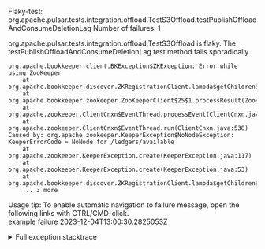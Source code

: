         
Flaky-test: org.apache.pulsar.tests.integration.offload.TestS3Offload.testPublishOffloadAndConsumeDeletionLag
Number of failures: 1

org.apache.pulsar.tests.integration.offload.TestS3Offload is flaky. The testPublishOffloadAndConsumeDeletionLag test method fails sporadically.

```
org.apache.bookkeeper.client.BKException$ZKException: Error while using ZooKeeper
	at org.apache.bookkeeper.discover.ZKRegistrationClient.lambda$getChildren$4(ZKRegistrationClient.java:352)
	at org.apache.bookkeeper.zookeeper.ZooKeeperClient$25$1.processResult(ZooKeeperClient.java:1177)
	at org.apache.zookeeper.ClientCnxn$EventThread.processEvent(ClientCnxn.java:653)
	at org.apache.zookeeper.ClientCnxn$EventThread.run(ClientCnxn.java:538)
Caused by: org.apache.zookeeper.KeeperException$NoNodeException: KeeperErrorCode = NoNode for /ledgers/available
	at org.apache.zookeeper.KeeperException.create(KeeperException.java:117)
	at org.apache.zookeeper.KeeperException.create(KeeperException.java:53)
	at org.apache.bookkeeper.discover.ZKRegistrationClient.lambda$getChildren$4(ZKRegistrationClient.java:351)
	... 3 more

```

Usage tip: To enable automatic navigation to failure message, open the following links with CTRL/CMD-click.  
[example failure 2023-12-04T13:00:30.2825053Z](https://github.com/apache/pulsar/actions/runs/7086336866/job/19285747165#step:12:14756)  


<details>
<summary>Full exception stacktrace</summary>
<code><pre>
org.apache.bookkeeper.client.BKException$ZKException: Error while using ZooKeeper
	at org.apache.bookkeeper.discover.ZKRegistrationClient.lambda$getChildren$4(ZKRegistrationClient.java:352)
	at org.apache.bookkeeper.zookeeper.ZooKeeperClient$25$1.processResult(ZooKeeperClient.java:1177)
	at org.apache.zookeeper.ClientCnxn$EventThread.processEvent(ClientCnxn.java:653)
	at org.apache.zookeeper.ClientCnxn$EventThread.run(ClientCnxn.java:538)
Caused by: org.apache.zookeeper.KeeperException$NoNodeException: KeeperErrorCode = NoNode for /ledgers/available
	at org.apache.zookeeper.KeeperException.create(KeeperException.java:117)
	at org.apache.zookeeper.KeeperException.create(KeeperException.java:53)
	at org.apache.bookkeeper.discover.ZKRegistrationClient.lambda$getChildren$4(ZKRegistrationClient.java:351)
	... 3 more

</pre></code>
</details>

